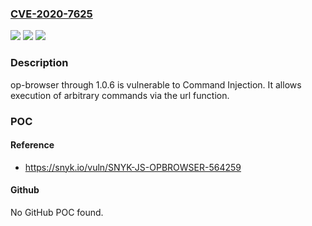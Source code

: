### [CVE-2020-7625](https://cve.mitre.org/cgi-bin/cvename.cgi?name=CVE-2020-7625)
![](https://img.shields.io/static/v1?label=Product&message=op-browser&color=blue)
![](https://img.shields.io/static/v1?label=Version&message=n%2Fa&color=blue)
![](https://img.shields.io/static/v1?label=Vulnerability&message=Command%20Injection&color=brighgreen)

### Description

op-browser through 1.0.6 is vulnerable to Command Injection. It allows execution of arbitrary commands via the url function.

### POC

#### Reference
- https://snyk.io/vuln/SNYK-JS-OPBROWSER-564259

#### Github
No GitHub POC found.

